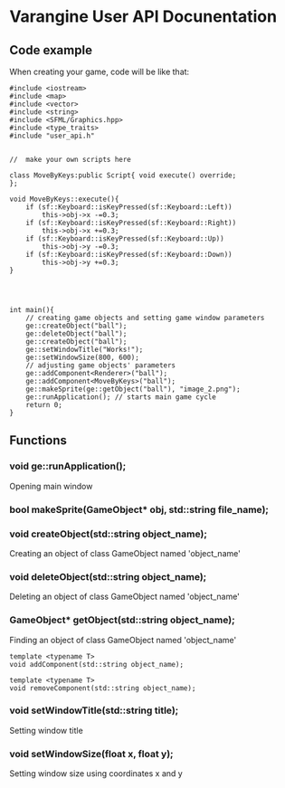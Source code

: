 # **Varangine** User API Docunentation
## Code example
When creating your game, code will be like that:
```
#include <iostream>
#include <map>
#include <vector>
#include <string>
#include <SFML/Graphics.hpp>
#include <type_traits>
#include "user_api.h"


//  make your own scripts here

class MoveByKeys:public Script{ void execute() override;
};

void MoveByKeys::execute(){
	if (sf::Keyboard::isKeyPressed(sf::Keyboard::Left))
		this->obj->x -=0.3;
	if (sf::Keyboard::isKeyPressed(sf::Keyboard::Right))
		this->obj->x +=0.3;
	if (sf::Keyboard::isKeyPressed(sf::Keyboard::Up))
		this->obj->y -=0.3;
	if (sf::Keyboard::isKeyPressed(sf::Keyboard::Down))
		this->obj->y +=0.3;
}




int main(){
    // creating game objects and setting game window parameters
	ge::createObject("ball");
	ge::deleteObject("ball");
	ge::createObject("ball");
	ge::setWindowTitle("Works!"); 
	ge::setWindowSize(800, 600);  
	// adjusting game objects' parameters
	ge::addComponent<Renderer>("ball"); 
	ge::addComponent<MoveByKeys>("ball");
	ge::makeSprite(ge::getObject("ball"), "image_2.png");
	ge::runApplication(); // starts main game cycle
	return 0;
}
```
## Functions
### void ge::runApplication(); 
Opening main window

### bool makeSprite(GameObject* obj, std::string file_name);

### void createObject(std::string object_name);
Creating an object of class GameObject named 'object_name'

### void deleteObject(std::string object_name);
Deleting an object of class GameObject named 'object_name'

### GameObject* getObject(std::string object_name);
Finding an object of class GameObject named 'object_name'

	template <typename T>
	void addComponent(std::string object_name);
	
	template <typename T>
	void removeComponent(std::string object_name);
	
### void setWindowTitle(std::string title);
Setting window title 

### void setWindowSize(float x, float y);
Setting window size using coordinates x and y



